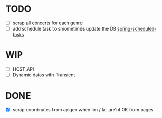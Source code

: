 # TODO

- [ ] scrap all concerts for each genre
- [ ] add schedule task to smometimes update the DB [spring-scheduled-tasks](https://www.baeldung.com/spring-scheduled-tasks)

# WIP

- [ ] HOST API
- [ ] Dynamic datas with Transient

# DONE

- [x] scrap coordinates from apigeo when lon / lat are'nt OK from pages